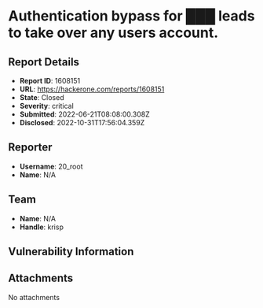 # Authentication bypass  for  ███  leads to  take over any users account.

## Report Details
- **Report ID**: 1608151
- **URL**: https://hackerone.com/reports/1608151
- **State**: Closed
- **Severity**: critical
- **Submitted**: 2022-06-21T08:08:00.308Z
- **Disclosed**: 2022-10-31T17:56:04.359Z

## Reporter
- **Username**: 20_root
- **Name**: N/A

## Team
- **Name**: N/A
- **Handle**: krisp

## Vulnerability Information


## Attachments
No attachments
